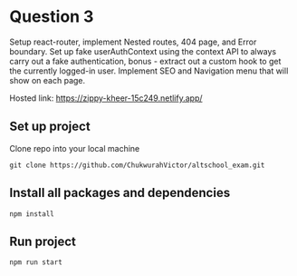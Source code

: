 # Question 3 
Setup react-router, implement Nested routes, 404 page, and Error boundary. Set up fake userAuthContext using the context API to always carry out a fake authentication, bonus - extract out a custom hook to get the currently logged-in user. Implement SEO and Navigation menu that will show on each page.

Hosted link: https://zippy-kheer-15c249.netlify.app/

## Set up project
Clone repo into your local machine
```
git clone https://github.com/ChukwurahVictor/altschool_exam.git
```

## Install all packages and dependencies
```
npm install
```
## Run project
```
npm run start
```
